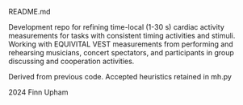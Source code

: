README.md

Development repo for refining time-local (1-30 s) cardiac activity measurements for tasks with consistent timing activities and stimuli. Working with EQUIVITAL VEST measurements from performing and rehearsing musicians, concert spectators, and participants in group discussing and cooperation activities. 

Derived from previous code. Accepted heuristics retained in mh.py

2024 Finn Upham